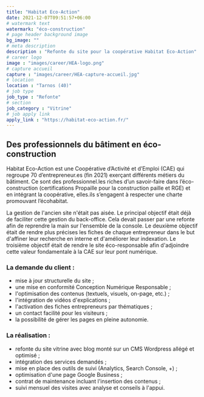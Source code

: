```yaml
---
title: "Habitat Eco-Action"
date: 2021-12-07T09:51:57+06:00
# watermark text
watermark: "éco-construction"
# page header background image
bg_image: ""
# meta description
description : "Refonte du site pour la coopérative Habitat Eco-Action"
# career logo
image : "images/career/HEA-logo.png"
# capture accueil
capture : "images/career/HEA-capture-accueil.jpg"
# location
location : "Tarnos (40)"
# job type
job_type : "Refonte"
# section
job_category : "Vitrine"
# job apply link
apply_link : "https://habitat-eco-action.fr/"
---
```



## Des professionnels du bâtiment en éco-construction
Habitat Eco-Action est une Coopérative d’Activité et d’Emploi (CAE) qui regroupe 70 d’entrepreneur.es (fin 2021) exerçant différents métiers du bâtiment. Ce sont des professionnel.les riches d’un savoir-faire dans l’éco-construction (certifications Propaille pour la construction paille et RGE) et en intégrant la coopérative, elles.ils s’engagent à respecter une charte promouvant l’écohabitat.

La gestion de l'ancien site n'était pas aisée. Le principal objectif était déjà de faciliter cette gestion du back-office. Cela devait passer par une refonte afin de reprendre la main sur l'ensemble de la console. Le deuxième objectif était de rendre plus précises les fiches de chaque entrepreneur dans le but d'affiner leur recherche en interne et d'améliorer leur indexation. Le troisième objectif était de rendre le site éco-responsable afin d'adjoindre cette valeur fondamentale  à la CAE sur leur pont numérique.


### La demande du client :

* mise à jour structurelle du site ;
* une mise en conformité Conception Numérique Responsable ;
* l'optimisation des contenus (textuels, visuels, on-page, etc.) ;
* l'intégration de vidéos d'explications ;
* l'activation des fiches entrepreneurs par thématiques ;
* un contact facilité pour les visiteurs ;
* la possibilité de gérer les pages en pleine autonomie.


### La réalisation :

* refonte du site vitrine avec blog monté sur un CMS Wordpress allégé et optimisé ;
* intégration des services demandés ;
* mise en place des outils de suivi (Analytics, Search Console, +) ;
* optimisation d'une page Google Business ;
* contrat de maintenance incluant l'insertion des contenus ;
* suivi mensuel des visites avec analyse et conseils à l'appui.